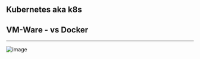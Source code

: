 Kubernetes aka k8s
----------------------------

VM-Ware - vs Docker
-------------------
-------------------
![image](https://user-images.githubusercontent.com/52529498/129438185-1e5dbd50-d031-4c75-91ff-b04a085b4442.png)


